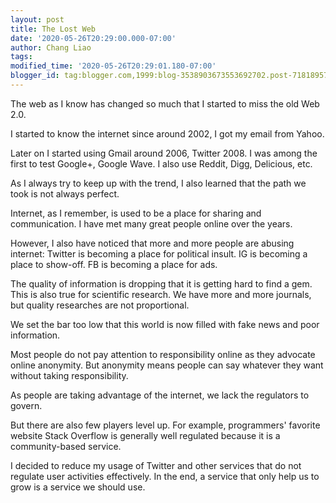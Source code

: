 ```yaml
---
layout: post
title: The Lost Web
date: '2020-05-26T20:29:00.000-07:00'
author: Chang Liao
tags:
modified_time: '2020-05-26T20:29:01.180-07:00'
blogger_id: tag:blogger.com,1999:blog-3538903673553692702.post-7181895765131957817
---
```


The web as I know has changed so much that I started to miss the old Web 2.0.

I started to know the internet since around 2002, I got my email from Yahoo.

Later on I started using Gmail around 2006, Twitter 2008.
I was among the first to test Google+, Google Wave.
I also use Reddit, Digg, Delicious, etc.

As I always try to keep up with the trend, I also learned that the path we took is not always perfect.

Internet, as I remember, is used to be a place for sharing and communication. I have met many great people online over the years.

However, I also have noticed that more and more people are abusing internet: 
Twitter is becoming a place for political insult. 
IG is becoming a place to show-off.
FB is becoming a place for ads.

The quality of information is dropping that it is getting hard to find a gem.
This is also true for scientific research. We have more and more journals, but quality researches are not proportional.

We set the bar too low that this world is now filled with fake news and poor information.

Most people do not pay attention to responsibility online as they advocate online anonymity. But anonymity means people can say whatever they want without taking responsibility. 

As people are taking advantage of the internet, we lack the regulators to govern.

But there are also few players level up. For example, programmers' favorite website Stack Overflow is generally well regulated because it is a community-based service.

I decided to reduce my usage of Twitter and other services that do not regulate user activities effectively.
In the end, a service that only help us to grow is a service we should use.